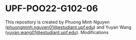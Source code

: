 # UPF-POO22-G102-06

This repository is created by Phuong Minh Nguyen (phuongminh.nguyen01@estudiant.upf.edu) and Yuyan Wang (yuyan.wang01@estudiant.upf.edu).
Modifications